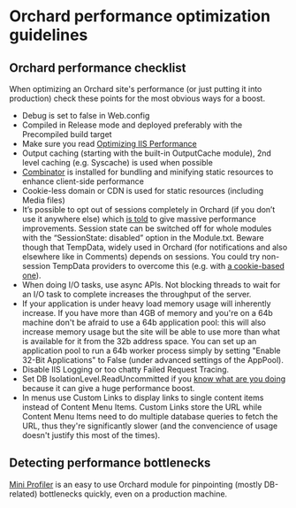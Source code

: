 # Orchard performance optimization guidelines



## Orchard performance checklist

When optimizing an Orchard site's performance (or just putting it into production) check these points for the most obvious ways for a boost.

- Debug is set to false in Web.config
- Compiled in Release mode and deployed preferably with the Precompiled build target
- Make sure you read [Optimizing IIS Performance](https://msdn.microsoft.com/en-us/library/ee377050(v=bts.10).aspx)
- Output caching (starting with the built-in OutputCache module), 2nd level caching (e.g. Syscache) is used when possible
- [Combinator](https://github.com/Lombiq/Combinator) is installed for bundling and minifying static resources to enhance client-side performance
- Cookie-less domain or CDN is used for static resources (including Media files)
- It’s possible to opt out of sessions completely in Orchard (if you don’t use it anywhere else) which [is told](https://github.com/OrchardCMS/Orchard/issues/2620) to give massive performance improvements. Session state can be switched off for whole modules with the “SessionState: disabled” option in the Module.txt. Beware though that TempData, widely used in Orchard (for notifications and also elsewhere like in Comments) depends on sessions. You could try non-session TempData providers to overcome this (e.g. with [a cookie-based one](https://github.com/NuGet/NuGetGallery/blob/master/src/NuGetGallery/Infrastructure/CookieTempDataProvider.cs)).
- When doing I/O tasks, use async APIs. Not blocking threads to wait for an I/O task to complete increases the throughput of the server.
- If your application is under heavy load memory usage will inherently increase. If you have more than 4GB of memory and you're on a 64b machine don't be afraid to use a 64b application pool: this will also increase memory usage but the site will be able to use more than what is available for it from the 32b address space. You can set up an application pool to run a 64b worker process simply by setting "Enable 32-Bit Applications" to False (under advanced settings of the AppPool).
- Disable IIS Logging or too chatty Failed Request Tracing.
- Set DB IsolationLevel.ReadUncommitted if you [know what are you doing](http://stackoverflow.com/questions/2471055/why-use-a-read-uncommitted-isolation-level) because it can give a huge performance boost.
- In menus use Custom Links to display links to single content items instead of Content Menu Items. Custom Links store the URL while Content Menu Items need to do multiple database queries to fetch the URL, thus they're significantly slower (and the convencience of usage doesn't justify this most of the times).


## Detecting performance bottlenecks

[Mini Profiler](https://github.com/Lombiq/Orchard-MVC-Mini-Profiler) is an easy to use Orchard module for pinpointing (mostly DB-related) bottlenecks quickly, even on a production machine.